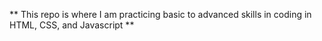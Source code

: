 ** This repo is where I am practicing basic to advanced skills in coding in HTML, CSS, and Javascript **